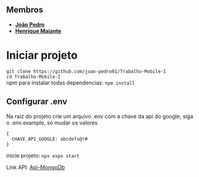 ## Membros

* [**João Pedro**](https://github.com/joao-pedro01/)
* [**Henrique Maiante**](https://github.com/henrique-maiante/)


# Iniciar projeto
`git clone https://github.com/joao-pedro01/Trabalho-Mobile-I`<br>
`cd Trabalho-Mobile-I`<br>
npm para instalar todas dependencias: `npm install`<br>


## Configurar .env

Na raiz do projeto crie um arquivo .env com a chave da api do google, siga o .env.example, só mudar os valores

    {
      CHAVE_API_GOOGLE: abcdefx@!#
    }
    
inicie projeto: `npx expo start`<br>


Link API: <a href="https://github.com/joao-pedro01/Api-MongoDb">Api-MongoDb</a>
